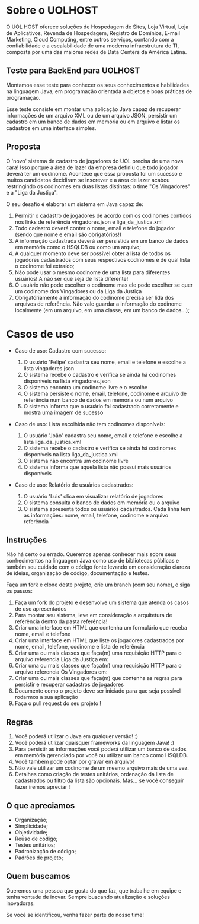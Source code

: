 Sobre o UOLHOST
===============
O UOL HOST oferece soluções de Hospedagem de Sites, Loja Virtual, Loja de Aplicativos, Revenda de Hospedagem, Registro de Domí­nios, E-mail Marketing, Cloud Computing, entre outros serviços, contando com a confiabilidade e a escalabilidade de uma moderna infraestrutura de TI, composta por uma das maiores redes de Data Centers da América Latina.

## Teste para BackEnd para UOLHOST
Montamos esse teste para conhecer os seus conhecimentos e habilidades na linguagem Java, em programação orientada a objetos e boas práticas de programação.

Esse teste consiste em montar uma aplicação Java capaz de recuperar informações de um arquivo XML ou de um arquivo JSON, persistir um cadastro em um banco de dados em memória ou em arquivo e listar os cadastros em uma interface simples.

## Proposta 

O 'novo' sistema de cadastro de jogadores do UOL precisa de uma nova cara! Isso porque a área de lazer da empresa definiu que todo jogador deverá ter um codinome. Acontece que essa proposta foi um sucesso e muitos candidatos decidiram se inscrever e a área de lazer acabou restringindo os codinomes em duas listas distintas: o time "Os Vingadores" e a "Liga da Justiça".

O seu desafio é elaborar um sistema em Java capaz de:

1. Permitir o cadastro de jogadores de acordo com os codinomes contidos nos links de referência vingadores.json e liga_da_justica.xml
2. Todo cadastro deverá conter o nome, email e telefone do jogador (sendo que nome e email são obrigatórios!)
3. A informação cadastrada deverá ser persistida em um banco de dados em memória como o HSQLDB ou como um arquivo;
4. A qualquer momento deve ser possível obter a lista de todos os jogadores cadastrados com seus respectivos codinomes e de qual lista o codinome foi extraído;
5. Não pode usar o mesmo codinome de uma lista para diferentes usuários! A não ser que seja de lista diferente!
6. O usuário não pode escolher o codinome mas ele pode escolher se quer um codinome dos Vingadores ou da Liga da Justiça
7. Obrigatóriamente a informação do codinome precisa ser lida dos arquivos de referência. Não vale guardar a informação do codinome localmente (em um arquivo, em uma classe, em um banco de dados...);

# Casos de uso

+ Caso de uso: Cadastro com sucesso:
	1. O usuário 'Felipe' cadastra seu nome, email e telefone e escolhe a lista vingadores.json 
	2. O sistema recebe o cadastro e verifica se ainda há codinomes disponíveis na lista vingadores.json
	3. O sistema encontra um codinome livre e o escolhe
	4. O sistema persiste o nome, email, telefone, codinome e arquivo de referência num banco de dados em memória ou num arquivo
	5. O sistema informa que o usuário foi cadastrado corretamente e mostra uma imagem de sucesso
	
+ Caso de uso: Lista escolhida não tem codinomes disponíveis:
	1. O usuário 'João' cadastra seu nome, email e telefone e escolhe a lista liga_da_justica.xml
	2. O sistema recebe o cadastro e verifica se ainda há codinomes disponíveis na lista liga_da_justica.xml
	3. O sistema não encontra um codinome livre
	4. O sistema informa que aquela lista não possui mais usuários disponíveis

+  Caso de uso: Relatório de usuários cadastrados:
	1. O usuário 'Luis' clica em visualizar relatório de jogadores
	2. O sistema consulta o banco de dados em memória ou o arquivo
	3. O sistema apresenta todos os usuários cadastrados. Cada linha tem as informações: nome, email, telefone, codinome e arquivo referência
	
## Instruções

Não há certo ou errado. Queremos apenas conhecer mais sobre seus conhecimentos na linguagem Java como uso de bibliotecas públicas e também seu cuidado com o código fonte levando em consideração clareza de ideias, organização de código, documentação e testes.

Faça um fork e clone deste projeto, crie um branch (com seu nome), e siga os passos:

1. Faça um fork do projeto e desenvolve um sistema que atenda os casos de uso apresentados
2. Para montar seu sistema, leve em consideração a arquitetura de referência dentro da pasta referência!
2. Criar uma interface em HTML que contenha um formulário que receba nome, email e telefone
3. Criar uma interface em HTML que liste os jogadores cadastrados por nome, email, telefone, codinome e lista de referência
4. Criar uma ou mais classes que faça(m) uma requisição HTTP para o arquivo referencia Liga da Justiça em:
5. Criar uma ou mais classes que faça(m) uma requisição HTTP para o arquivo referencia Os Vingadores em:
6. Criar uma ou mais classes que faça(m) que contenha as regras para persistir e recuperar cadastros de jogadores
7. Documente como o projeto deve ser iniciado para que seja possível rodarmos a sua aplicação
8. Faça o pull request do seu projeto !

## Regras
1. Você poderá utilizar o Java em qualquer versão! :)
2. Você poderá utilizar quaisquer frameworks da linguagem Java! :)
3. Para persistir as informações você poderá utilizar um banco de dados em memória gerenciado por você ou utilizar um banco como HSQLDB. 
4. Você também pode optar por gravar em arquivo!
5. Não vale utilizar um codinome de um mesmo arquivo mais de uma vez.
6. Detalhes como criação de testes unitários, ordenação da lista de cadastrados ou filtro da lista são opcionais. Mas... se você conseguir fazer iremos apreciar ! 

## O que apreciamos
* Organização;
* Simplicidade;
* Objetividade;
* Reúso de código;
* Testes unitários;
* Padronização de código;
* Padrões de projeto;

## Quem buscamos
Queremos uma pessoa que gosta do que faz, que trabalhe em equipe e tenha vontade de inovar. Sempre buscando atualização e soluções inovadoras.

Se você se identificou, venha fazer parte do nosso time!

